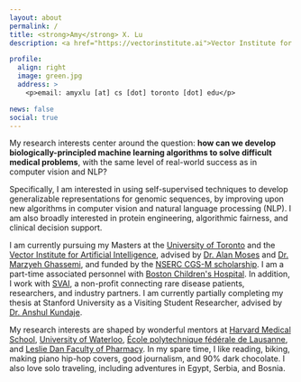 ```yaml
---
layout: about
permalink: /
title: <strong>Amy</strong> X. Lu
description: <a href="https://vectorinstitute.ai">Vector Institute for Artificial Intelligence</a> | <a href="http://web.cs.toronto.edu/">Department of Computer Science @ UToronto</a>

profile:
  align: right
  image: green.jpg
  address: >
    <p>email: amyxlu [at] cs [dot] toronto [dot] edu</p>

news: false
social: true
---
```


My research interests center around the question: **how can we develop biologically-principled machine learning algorithms to solve difficult medical problems**, with the same level of real-world success as in computer vision and NLP?

Specifically, I am interested in using self-supervised techniques to develop generalizable representations for genomic sequences, by improving upon new algorithms in computer vision and natural language processing (NLP). I am also broadly interested in protein engineering, algorithmic fairness, and clinical decision support.

I am currently pursuing my Masters at the [University of Toronto](https://vectorinstitute.ai) and the [Vector Institute for Artificial Intelligence](http://web.cs.toronto.edu/), advised by [Dr. Alan Moses](http://www.moseslab.csb.utoronto.ca/) and [Dr. Marzyeh Ghassemi](http://www.marzyehghassemi.com/), and funded by the [NSERC CGS-M scholarship](http://www.nserc-crsng.gc.ca/Students-Etudiants/PG-CS/CGSM-BESCM_eng.asp). I am a part-time associated personnel with [Boston Children's Hospital](https://www.childrenshospital.org/research). In addition, I work with [SVAI](https://sv.ai/), a non-profit connecting rare disease patients, researchers, and industry partners. I am currently partially completing my thesis at Stanford University as a Visiting Student Researcher, advised by [Dr. Anshul Kundaje](http://anshul.kundaje.net).

My research interests are shaped by wonderful mentors at [Harvard Medical School](https://www.slizlab.org/), [University of Waterloo](http://doxey.uwaterloo.ca/), [École polytechnique fédérale de Lausanne](https://lbm.epfl.ch/), and [Leslie Dan Faculty of Pharmacy](http://phm.utoronto.ca/~cadarette/). In my spare time, I like reading, biking, making piano hip-hop covers, good journalism, and 90% dark chocolate. I also love solo traveling, including adventures in Egypt, Serbia, and Bosnia.
